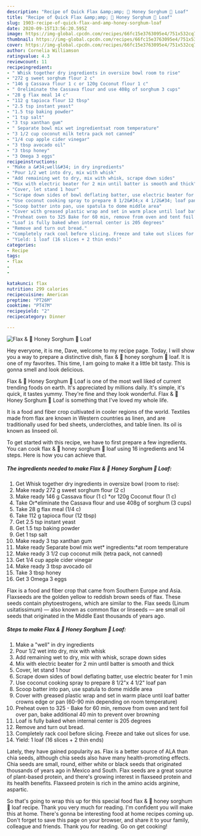 ```yaml
---
description: "Recipe of Quick Flax &amp;amp; 🍯 Honey Sorghum 🍞 Loaf"
title: "Recipe of Quick Flax &amp;amp; 🍯 Honey Sorghum 🍞 Loaf"
slug: 1903-recipe-of-quick-flax-and-amp-honey-sorghum-loaf
date: 2020-09-15T13:56:20.595Z
image: https://img-global.cpcdn.com/recipes/66fc15e3763095e4/751x532cq70/flax-🍯-honey-sorghum-🍞-loaf-recipe-main-photo.jpg
thumbnail: https://img-global.cpcdn.com/recipes/66fc15e3763095e4/751x532cq70/flax-🍯-honey-sorghum-🍞-loaf-recipe-main-photo.jpg
cover: https://img-global.cpcdn.com/recipes/66fc15e3763095e4/751x532cq70/flax-🍯-honey-sorghum-🍞-loaf-recipe-main-photo.jpg
author: Cornelia Williamson
ratingvalue: 4.3
reviewcount: 11
recipeingredient:
- " Whisk together dry ingredients in oversize bowl room to rise"
- "272 g sweet sorghum flour 2 c"
- "146 g Cassava flour 1 c or 120g Coconut flour 1 c"
- " Oreliminate the Cassava flour and use 408g of sorghum 3 cups"
- "28 g flax meal 14 c"
- "112 g tapioca flour 12 tbsp"
- "2.5 tsp instant yeast"
- "1.5 tsp baking powder"
- "1 tsp salt"
- "3 tsp xanthan gum"
- " Separate bowl mix wet ingredientsat room temperature"
- "3 1/2 cup coconut milk tetra pack not canned"
- "1/4 cup apple cider vinegar"
- "3 tbsp avocado oil"
- "3 tbsp honey"
- "3 Omega 3 eggs"
recipeinstructions:
- "Make a &#34;well&#34; in dry ingredients"
- "Pour 1/2 wet into dry, mix with whisk"
- "Add remaining wet to dry, mix with whisk, scrape down sides"
- "Mix with electric beater for 2 min until batter is smooth and thick"
- "Cover, let stand 1 hour"
- "Scrape down sides of bowl deflating batter, use electric beater for 1 min"
- "Use coconut cooking spray to prepare 8 1/2&#34;x 4 1/2&#34; loaf pan"
- "Scoop batter into pan, use spatula to dome middle area"
- "Cover with greased plastic wrap and set in warm place until loaf batter crowns edge or pan (60-90 min depending on room temperature)"
- "Preheat oven to 325 Bake for 60 min, remove from oven and tent foil over pan, bake additional 40 min to prevent over browning"
- "Loaf is fully baked when internal center is 205 degrees"
- "Remove and turn out bread."
- "Completely rack cool before slicing. Freeze and take out slices for use."
- "Yield: 1 loaf (16 slices + 2 thin ends)"
categories:
- Recipe
tags:
- flax
- 
- 

katakunci: flax   
nutrition: 299 calories
recipecuisine: American
preptime: "PT26M"
cooktime: "PT47M"
recipeyield: "2"
recipecategory: Dinner

---
```



![Flax &amp; 🍯 Honey Sorghum 🍞 Loaf](https://img-global.cpcdn.com/recipes/66fc15e3763095e4/751x532cq70/flax-🍯-honey-sorghum-🍞-loaf-recipe-main-photo.jpg)

Hey everyone, it is me, Dave, welcome to my recipe page. Today, I will show you a way to prepare a distinctive dish, flax &amp; 🍯 honey sorghum 🍞 loaf. It is one of my favorites. This time, I am going to make it a little bit tasty. This is gonna smell and look delicious.

Flax &amp; 🍯 Honey Sorghum 🍞 Loaf is one of the most well liked of current trending foods on earth. It's appreciated by millions daily. It's simple, it's quick, it tastes yummy. They're fine and they look wonderful. Flax &amp; 🍯 Honey Sorghum 🍞 Loaf is something that I've loved my whole life.

It is a food and fiber crop cultivated in cooler regions of the world. Textiles made from flax are known in Western countries as linen, and are traditionally used for bed sheets, underclothes, and table linen. Its oil is known as linseed oil.


To get started with this recipe, we have to first prepare a few ingredients. You can cook flax &amp; 🍯 honey sorghum 🍞 loaf using 16 ingredients and 14 steps. Here is how you can achieve that.

<!--inarticleads1-->

##### The ingredients needed to make Flax &amp; 🍯 Honey Sorghum 🍞 Loaf:

1. Get  Whisk together dry ingredients in oversize bowl (room to rise):
1. Make ready 272 g sweet sorghum flour (2 c)
1. Make ready 146 g Cassava flour (1 c) *or 120g Coconut flour (1 c)
1. Take  Or*eliminate the Cassava flour and use 408g of sorghum (3 cups)
1. Take 28 g flax meal (1/4 c)
1. Take 112 g tapioca flour (12 tbsp)
1. Get 2.5 tsp instant yeast
1. Get 1.5 tsp baking powder
1. Get 1 tsp salt
1. Make ready 3 tsp xanthan gum
1. Make ready  Separate bowl mix wet* ingredients:*at room temperature
1. Make ready 3 1/2 cup coconut milk (tetra pack, not canned)
1. Get 1/4 cup apple cider vinegar
1. Make ready 3 tbsp avocado oil
1. Take 3 tbsp honey
1. Get 3 Omega 3 eggs


Flax is a food and fiber crop that came from Southern Europe and Asia. Flaxseeds are the golden yellow to reddish brown seeds of flax. These seeds contain phytoestrogens, which are similar to the. Flax seeds (Linum usitatissimum) — also known as common flax or linseeds — are small oil seeds that originated in the Middle East thousands of years ago. 

<!--inarticleads2-->

##### Steps to make Flax &amp; 🍯 Honey Sorghum 🍞 Loaf:

1. Make a &#34;well&#34; in dry ingredients
1. Pour 1/2 wet into dry, mix with whisk
1. Add remaining wet to dry, mix with whisk, scrape down sides
1. Mix with electric beater for 2 min until batter is smooth and thick
1. Cover, let stand 1 hour
1. Scrape down sides of bowl deflating batter, use electric beater for 1 min
1. Use coconut cooking spray to prepare 8 1/2&#34;x 4 1/2&#34; loaf pan
1. Scoop batter into pan, use spatula to dome middle area
1. Cover with greased plastic wrap and set in warm place until loaf batter crowns edge or pan (60-90 min depending on room temperature)
1. Preheat oven to 325 - Bake for 60 min, remove from oven and tent foil over pan, bake additional 40 min to prevent over browning
1. Loaf is fully baked when internal center is 205 degrees
1. Remove and turn out bread.
1. Completely rack cool before slicing. Freeze and take out slices for use.
1. Yield: 1 loaf (16 slices + 2 thin ends)


Lately, they have gained popularity as. Flax is a better source of ALA than chia seeds, although chia seeds also have many health-promoting effects. Chia seeds are small, round, either white or black seeds that originated thousands of years ago in Mexico and South. Flax seeds are a great source of plant-based protein, and there&#39;s growing interest in flaxseed protein and its health benefits. Flaxseed protein is rich in the amino acids arginine, aspartic. 

So that's going to wrap this up for this special food flax &amp; 🍯 honey sorghum 🍞 loaf recipe. Thank you very much for reading. I'm confident you will make this at home. There's gonna be interesting food at home recipes coming up. Don't forget to save this page on your browser, and share it to your family, colleague and friends. Thank you for reading. Go on get cooking!
